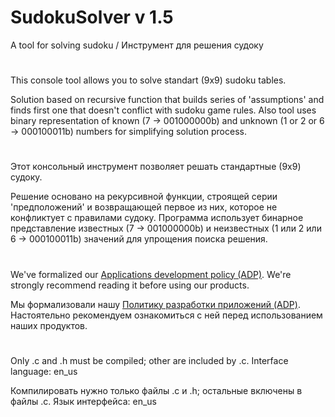 # SudokuSolver v 1.5

A tool for solving sudoku / Инструмент для решения судоку

#

This console tool allows you to solve standart (9x9) sudoku tables.

Solution based on recursive function that builds series of 'assumptions'
and finds first one that doesn't conflict with sudoku game rules. Also
tool uses binary representation of known (7 -> 001000000b) and unknown
(1 or 2 or 6 -> 000100011b) numbers for simplifying solution process.

#

Этот консольный инструмент позволяет решать стандартные (9x9) судоку.

Решение основано на рекурсивной функции, строящей серии 'предположений'
и возвращающей первое из них, которое не конфликтует с правилами судоку.
Программа использует бинарное представление известных (7 -> 001000000b)
и неизвестных (1 или 2 или 6 -> 000100011b) значений для упрощения
поиска решения.

#

We've formalized our [Applications development policy (ADP)](https://vk.com/@rdaaow_fupl-adp).
We're strongly recommend reading it before using our products.

Мы формализовали нашу [Политику разработки приложений (ADP)](https://vk.com/@rdaaow_fupl-adp).
Настоятельно рекомендуем ознакомиться с ней перед использованием наших продуктов.

#

Only .c and .h must be compiled; other are included by .c. Interface language: en_us

Компилировать нужно только файлы .c и .h; остальные включены в файлы .c. Язык интерфейса: en_us
